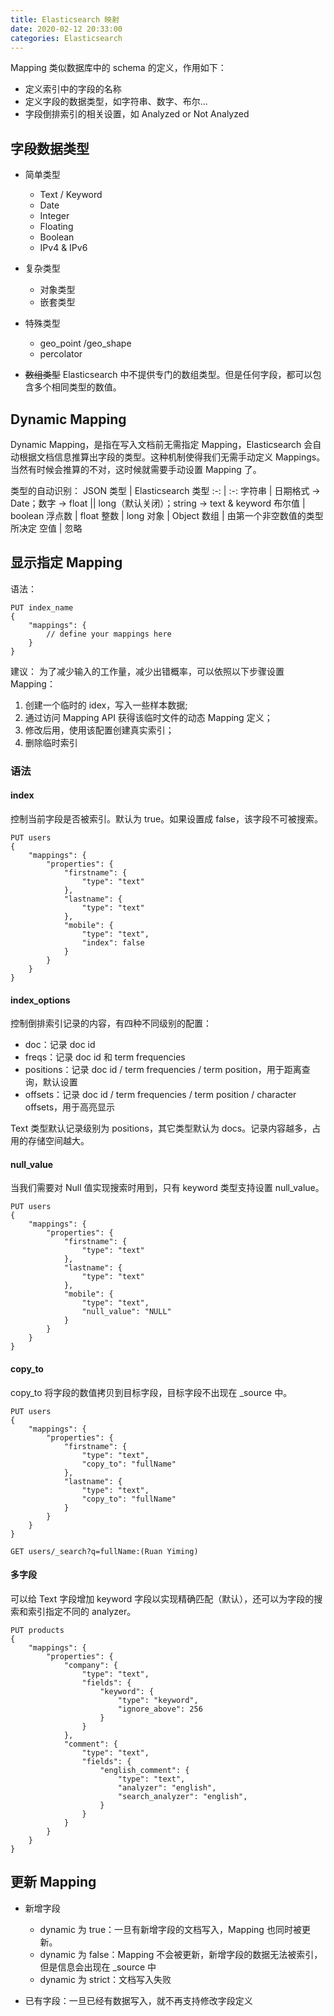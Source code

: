 ```yaml
---
title: Elasticsearch 映射
date: 2020-02-12 20:33:00
categories: Elasticsearch
---
```

Mapping 类似数据库中的 schema 的定义，作用如下：
* 定义索引中的字段的名称
* 定义字段的数据类型，如字符串、数字、布尔...
* 字段倒排索引的相关设置，如 Analyzed or Not Analyzed

## 字段数据类型
* 简单类型
    + Text / Keyword
    + Date
    + Integer
    + Floating
    + Boolean
    + IPv4 & IPv6

* 复杂类型
    + 对象类型
    + 嵌套类型
    
* 特殊类型
    + geo_point /geo_shape
    + percolator

* ~~数组类型~~
Elasticsearch 中不提供专门的数组类型。但是任何字段，都可以包含多个相同类型的数值。

## Dynamic Mapping
Dynamic Mapping，是指在写入文档前无需指定 Mapping，Elasticsearch 会自动根据文档信息推算出字段的类型。这种机制使得我们无需手动定义 Mappings。当然有时候会推算的不对，这时候就需要手动设置 Mapping 了。

类型的自动识别：
JSON 类型 | Elasticsearch 类型
:-: | :-:
字符串 | 日期格式 -> Date；数字 -> float || long（默认关闭）；string -> text & keyword
布尔值 | boolean
浮点数 | float
整数 | long
对象 | Object
数组 | 由第一个非空数值的类型所决定
空值 | 忽略

## 显示指定 Mapping
语法：
```
PUT index_name
{
    "mappings": {
        // define your mappings here
    }
}
```

建议：
为了减少输入的工作量，减少出错概率，可以依照以下步骤设置 Mapping：
1. 创建一个临时的 idex，写入一些样本数据;
2. 通过访问 Mapping API 获得该临时文件的动态 Mapping 定义；
3. 修改后用，使用该配置创建真实索引；
4. 删除临时索引

### 语法
#### index
控制当前字段是否被索引。默认为 true。如果设置成 false，该字段不可被搜索。

```
PUT users
{
    "mappings": {
        "properties": {
            "firstname": {
                "type": "text"
            },
            "lastname": {
                "type": "text"
            },
            "mobile": {
                "type": "text",
                "index": false
            }
        }        
    }
}
```

#### index_options
控制倒排索引记录的内容，有四种不同级别的配置：
* doc：记录 doc id
* freqs：记录 doc id 和 term frequencies
* positions：记录 doc id / term frequencies / term position，用于距离查询，默认设置
* offsets：记录 doc id / term frequencies / term position / character offsets，用于高亮显示

Text 类型默认记录级别为 positions，其它类型默认为 docs。记录内容越多，占用的存储空间越大。

#### null_value
当我们需要对 Null 值实现搜索时用到，只有 keyword 类型支持设置 null_value。

```
PUT users
{
    "mappings": {
        "properties": {
            "firstname": {
                "type": "text"
            },
            "lastname": {
                "type": "text"
            },
            "mobile": {
                "type": "text",
                "null_value": "NULL"
            }
        }        
    }
}
```

#### copy_to
copy_to 将字段的数值拷贝到目标字段，目标字段不出现在 _source 中。

```
PUT users
{
    "mappings": {
        "properties": {
            "firstname": {
                "type": "text",
                "copy_to": "fullName"
            },
            "lastname": {
                "type": "text",
                "copy_to": "fullName"
            }
        }        
    }
}

GET users/_search?q=fullName:(Ruan Yiming)
```

#### 多字段
可以给 Text 字段增加 keyword 字段以实现精确匹配（默认），还可以为字段的搜索和索引指定不同的 analyzer。

```
PUT products
{
    "mappings": {
        "properties": {
            "company": {
                "type": "text",
                "fields": {
                    "keyword": {
                        "type": "keyword",
                        "ignore_above": 256
                    }
                }
            },
            "comment": {
                "type": "text",
                "fields": {
                    "english_comment": {
                        "type": "text",
                        "analyzer": "english",
                        "search_analyzer": "english",
                    }
                }
            }
        }
    }
}
```

## 更新 Mapping
* 新增字段
    + dynamic 为 true：一旦有新增字段的文档写入，Mapping 也同时被更新。
    + dynamic 为 false：Mapping 不会被更新，新增字段的数据无法被索引，但是信息会出现在 _source 中
    + dynamic 为 strict：文档写入失败

* 已有字段：一旦已经有数据写入，就不再支持修改字段定义
